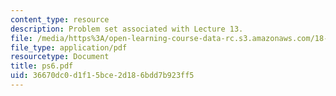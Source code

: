 ```yaml
---
content_type: resource
description: Problem set associated with Lecture 13.
file: /media/https%3A/open-learning-course-data-rc.s3.amazonaws.com/18-725-algebraic-geometry-fall-2003/36670dc0d1f15bce2d186bdd7b923ff5_ps6.pdf
file_type: application/pdf
resourcetype: Document
title: ps6.pdf
uid: 36670dc0-d1f1-5bce-2d18-6bdd7b923ff5
---
```

